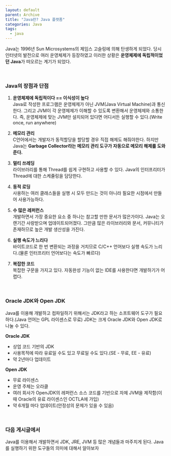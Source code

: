 ```yaml
---
layout: default
parent: Archive
title: "Java란? Java 플랫폼"
categories: Java
tags:
  - java
---
```


Java는 1996년 Sun Microsystems의 제임스 고슬링에 의해 탄생하게 되었다. 당시 인터넷의 발전으로 여러 운영체제가 등장하였고 이러한 상황은 **운영체제에 독립적이었던 Java**가 떠오르는 계기가 되었다.  


<br />  

### Java의 장점과 단점

1. **운영체제에 독립적이다 == 이식성이 높다**  
Java로 작성한 프로그램은 운영체제가 아닌 JVM(Java Virtual Machine)과 통신한다. 그리고 JVM이 각 운영체제가 이해할 수 있도록 변환해서 운영체제와 소통한다. 즉, 운영체제에 맞는 JVM만 설치되어 있다면 어디서든 실행할 수 있다.(Write once, run anywhere)  

2. **메모리 관리**  
C언어에서는 개발자가 동적할당을 할당할 경우 직접 해제도 해줘야한다. 하지만 Java는 **Garbage Collector라는 메모리 관리 도구가 자동으로 메모리 해제를 도와준다.**  

3. **멀티 쓰레딩**  
라이브러리를 통해 Thread를 쉽게 구현하고 사용할 수 있다. Java의 인터프리터가 Thread에 대한 스케쥴링을 담당한다.

4. **동적 로딩**  
사용하는 여러 클래스들을 실행 시 모두 만드는 것이 아니라 필요한 시점에서 만들어 사용가능하다.  

5. **수 많은 레퍼런스**  
개발하면서 가장 중요한 요소 중 하나는 참고할 만한 문서가 많은가이다. Java는 오랜기간 사랑받으며 업데이트되어졌다. 그만큼 많은 라이브러리와 문서, 커뮤니티가 존재하므로 높은 개발 생산성을 가진다.  

6. **실행 속도가 느리다**  
바이트코드로 한 번 변환되는 과정을 거치므로 C/C++ 언어보다 실행 속도가 느리다.(물론 인터프리터 언어보다는 속도가 빠르다)  

7. **복잡한 코드**  
복잡한 구문을 가지고 있다. 자동완성 기능이 없는 IDE를 사용한다면 개발하기가 어렵다.

<br />  

### Oracle JDK와 Open JDK
Java를 이용해 개발하고 컴파일하기 위해서는 JDK라고 하는 소프트웨어 도구가 필요하다.(Java 언어는 GPL 라이센스로 무료) JDK는 크게 Oracle JDK와 Open JDK로 나눌 수 있다.  

**Oracle JDK**  
- 상업 코드 기반의 JDK
- 사용목적에 따라 유료일 수도 있고 무료일 수도 있다.(SE - 무료, EE - 유료)
- 약 2년마다 업데이트  


**Open JDK**  
- 무료 라이센스
- 운영 주체는 오라클
- 여러 회사가 OpenJDK의 레퍼런스 소스 코드를 기반으로 자체 JVM을 제작함(이때 Oracle의 유료 라이센스인 OCTLA에 가입)
- 약 6개월 마다 업데이트(안정성의 문제가 있을 수 있음)  


<br />  

### 다음 게시글에서
Java를 이용해서 개발하면서 JDK, JRE, JVM 등 많은 개념들과 마주치게 된다. Java를 실행하기 위한 도구들의 의미에 대해서 알아보자


